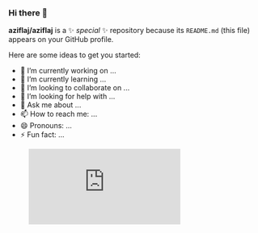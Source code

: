 ### Hi there 👋


**aziflaj/aziflaj** is a ✨ _special_ ✨ repository because its `README.md` (this file) appears on your GitHub profile.

Here are some ideas to get you started:

- 🔭 I’m currently working on ...
- 🌱 I’m currently learning ...
- 👯 I’m looking to collaborate on ...
- 🤔 I’m looking for help with ...
- 💬 Ask me about ...
- 📫 How to reach me: ...
- 😄 Pronouns: ...
- ⚡ Fun fact: ...
<figure><embed src="https://wakatime.com/share/@aziflaj/7a8f13a1-1b07-4157-bbb7-3805960f6250.svg"></embed></figure>
